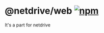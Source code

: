 # @netdrive/web [![npm](https://img.shields.io/npm/v/@netdrive/web.svg)](https://npmjs.com/package/@netdrive/web)

It's a part for netdrive

